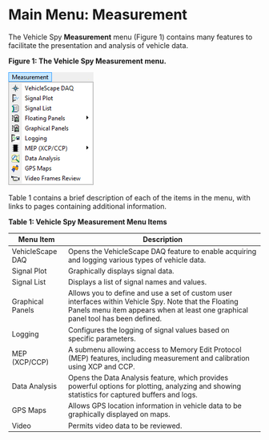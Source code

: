 # Main Menu: Measurement

The Vehicle Spy **Measurement** menu (Figure 1) contains many features to facilitate the presentation and analysis of vehicle data.

**Figure 1: The Vehicle Spy Measurement menu.**

![Figure 1: The Vehicle Spy Measurement menu.](../../.gitbook/assets/spymeasurementmenu.gif)

Table 1 contains a brief description of each of the items in the menu, with links to pages containing additional information.

**Table 1: Vehicle Spy Measurement Menu Items**

| Menu Item        | Description                                                                                                                                                                               |
| ---------------- | ----------------------------------------------------------------------------------------------------------------------------------------------------------------------------------------- |
| VehicleScape DAQ | Opens the VehicleScape DAQ feature to enable acquiring and logging various types of vehicle data.                                                                                         |
| Signal Plot      | Graphically displays signal data.                                                                                                                                                         |
| Signal List      | Displays a list of signal names and values.                                                                                                                                               |
| Graphical Panels | Allows you to define and use a set of custom user interfaces within Vehicle Spy. Note that the Floating Panels menu item appears when at least one graphical panel tool has been defined. |
| Logging          | Configures the logging of signal values based on specific parameters.                                                                                                                     |
| MEP (XCP/CCP)    | A submenu allowing access to Memory Edit Protocol (MEP) features, including measurement and calibration using XCP and CCP.                                                                |
| Data Analysis    | Opens the Data Analysis feature, which provides powerful options for plotting, analyzing and showing statistics for captured buffers and logs.                                            |
| GPS Maps         | Allows GPS location information in vehicle data to be graphically displayed on maps.                                                                                                      |
| Video            | Permits video data to be reviewed.                                                                                                                                                        |
